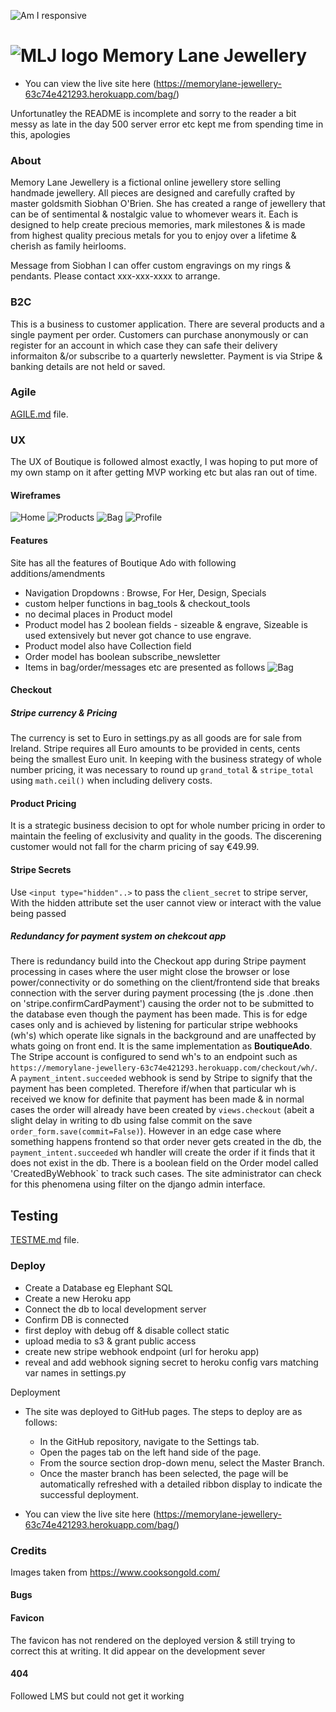 ![Am I responsive](docs/amires.JPG)

# ![MLJ logo](static/favicon-32x32.png) Memory Lane Jewellery


- You can view the live site here (https://memorylane-jewellery-63c74e421293.herokuapp.com/bag/)

Unfortunatley the README is incomplete and sorry to the reader a bit messy as late in the day 500 server error etc kept me from spending time in this, apologies

### About 

Memory Lane Jewellery is a fictional online jewellery store selling handmade jewellery.  All pieces are designed and carefully crafted by master goldsmith Siobhan O'Brien. She has created a range of jewellery that can be of sentimental & nostalgic value to whomever wears it.  Each is designed to help create precious memories,  mark milestones & is made from highest quality precious metals for you to enjoy over a lifetime & cherish as family heirlooms.

Message from Siobhan
I can offer custom engravings on my rings & pendants.  Please contact xxx-xxx-xxxx to arrange.

### B2C

This is a business to customer application.  There are several products and a single payment per order. Customers can purchase anonymously or can register for an account in which case they can safe their delivery informaiton &/or subscribe to a quarterly newsletter.  Payment is via Stripe & banking details are not held or saved.

### Agile

[AGILE.md](AGILE.md) file.


### UX

The UX of Boutique is followed almost exactly, I was hoping to put more of my own stamp on it after getting MVP working etc but alas ran out of time.

#### Wireframes

![Home](docs/w-home.jpg)
![Products](docs/w-products.jpg)
![Bag](docs/w-bag.jpg)
![Profile](docs/w-profile.jpg)

#### Features

Site has all the features of Boutique Ado with following additions/amendments

- Navigation Dropdowns : Browse, For Her, Design, Specials
- custom helper functions in bag_tools & checkout_tools
- no decimal places in Product model
- Product model has 2 boolean fields - sizeable & engrave, Sizeable is used extensively but never got chance to use engrave.
- Product model also have Collection field
- Order model has boolean subscribe_newsletter
- Items in bag/order/messages  etc are presented  as follows
    ![Bag](docs/bag-sizes.jpg)



#### Checkout

##### Stripe currency & Pricing

The currency is set to Euro in settings.py as all goods are for sale from Ireland.  Stripe requires all Euro amounts to be provided in cents, cents being the smallest Euro unit.  In keeping with the business strategy of whole number pricing,  it was necessary to round up `grand_total` & `stripe_total` using `math.ceil()` when including delivery costs.


#### Product Pricing
It is a strategic business decision to opt for whole number pricing in order to maintain the feeling of exclusivity and quality in the goods.  The discerening customer would not fall for the charm pricing of say €49.99.

#### Stripe Secrets

Use `<input type="hidden"..>` to pass the `client_secret` to stripe server, With the hidden attribute set the user cannot view or interact with the value being passed

##### Redundancy for payment system on chekcout app

There is redundancy build into the Checkout app during Stripe payment processing in cases where the user might close the browser or lose power/connectivity or do something on the client/frontend side that breaks connection with the server during payment processing (the js .done .then on 'stripe.confirmCardPayment') causing the order not to be submitted to the database even though the payment has been made. This is for edge cases only and is achieved by listening for particular stripe webhooks (wh's) which operate like signals in the background and are unaffected by whats going on front end. It is the same implementation as **BoutiqueAdo**. The Stripe account is configured to send wh's to an endpoint such as `https://memorylane-jewellery-63c74e421293.herokuapp.com/checkout/wh/`. A `payment_intent.succeeded` webhook is send by Stripe to signify that the payment has been completed.  Therefore if/when that particular wh is received we know for definite that payment has been made & in normal cases the order will already have been created by `views.checkout` (abeit a slight delay in writing to db using false commit on the save `order_form.save(commit=False)`).  However in an edge case where something happens frontend so that order never gets created in the db, the `payment_intent.succeeded` wh handler will create the order if it finds that it does not exist in the db.  There is a boolean field on the Order model called 'CreatedByWebhook` to track such cases.  The site administrator can check for this phenomena using filter on the django admin interface.

## Testing

[TESTME.md](TESTME.md) file.

 
### Deploy

- Create a Database eg Elephant SQL
- Create a new Heroku app
- Connect the db to local development server
- Confirm DB is connected
- first deploy with debug off & disable collect static
- upload media to s3 & grant public access
- create new stripe webhook endpoint (url for heroku app)
- reveal and add webhook signing secret to heroku config vars matching var names in settings.py


 Deployment 
- The site was deployed to GitHub pages. The steps to deploy are as follows:
  - In the GitHub repository, navigate to the Settings tab.
  - Open the pages tab on the left hand side of the page.
  - From the source section drop-down menu, select the Master Branch.
  - Once the master branch has been selected, the page will be automatically refreshed with a detailed ribbon display to indicate the successful deployment.

- You can view the live site here (https://memorylane-jewellery-63c74e421293.herokuapp.com/bag/)


### Credits

Images taken from https://www.cooksongold.com/

#### Bugs

#### Favicon

The favicon has not rendered on the deployed version & still trying to correct this at writing.   It did appear on the development sever 

#### 404

Followed LMS but could not get it working
